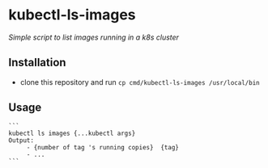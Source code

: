 # kubectl-ls-images

_Simple script to list images running in a k8s cluster_

## Installation

- clone this repository and run ``cp cmd/kubectl-ls-images /usr/local/bin
``

## Usage
    ```
    kubectl ls images {...kubectl args}
    Output:
         - {number of tag 's running copies}  {tag}
         - ...
    ```